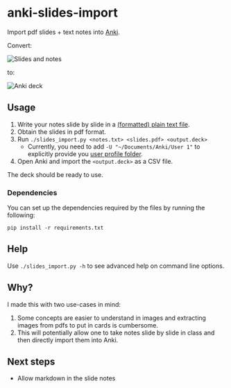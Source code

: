 # anki-slides-import

Import pdf slides + text notes into [Anki](http://ankisrs.net/).

Convert:

![Slides and notes](http://musicallyut.in/docs/anki-import-slides/slides-notes.png)

to:

![Anki deck](http://musicallyut.in/docs/anki-import-slides/in-anki.png)

## Usage


 1. Write your notes slide by slide in a [(formatted) plain text file](https://github.com/musically-ut/anki-slides-import/blob/master/test/example_notes.txt). 
 2. Obtain the slides in pdf format.
 3. Run `./slides_import.py <notes.txt> <slides.pdf> <output.deck>`
     - Currently, you need to add `-U "~/Documents/Anki/User 1"` to explicitly provide you [user profile folder](http://ankisrs.net/docs/manual.html#file-locations).
 4. Open Anki and import the `<output.deck>` as a CSV file.

The deck should be ready to use.

### Dependencies 

You can set up the dependencies required by the files by running the following:

    pip install -r requirements.txt

## Help

Use `./slides_import.py -h` to see advanced help on command line options.

## Why?

I made this with two use-cases in mind:

 1. Some concepts are easier to understand in images and extracting images from pdfs to put in cards is cumbersome.
 2. This will potentially allow one to take notes slide by slide in class and then directly import them into Anki.

## Next steps

 - Allow markdown in the slide notes

